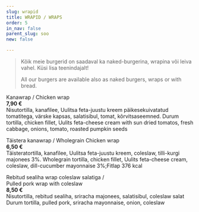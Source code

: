 ```yaml
---
slug: wrapid
title: WRAPID / WRAPS
order: 5
in_nav: false
parent_slug: soo
new: false

---
```

<div class="ellipsis"></div>

> Kõik meie burgerid on saadaval ka naked-burgerina, wrapina või leiva vahel. Küsi lisa teenindajalt!
>
> All our burgers are available also as naked burgers, wraps or with bread.

Kanawrap /
Chicken wrap  
**7,90 €**  
<span class="koostis">Nisutortilla, kanafilee, Uulitsa feta-juustu kreem päikesekuivatatud tomatitega, värske kapsas, salatisibul, tomat, kõrvitsaseemned. Durum tortilla, chicken fillet, Uulits feta-cheese cream with sun dried tomatos, fresh cabbage, onions, tomato, roasted pumpkin seeds</span>

Täistera kanawrap / Wholegrain Chicken wrap  
**6,50 €**  
<span class="koostis">Täisteratortilla, kanafilee, Uulitsa feta-juustu kreem, coleslaw, tilli-kurgi majonees 3%. Wholegrain tortilla, chicken fillet, Uulits feta-cheese cream, coleslaw, dill-cucumber mayonnaise 3%;</span>Fitlap 376 kcal</span>

<span class="special"></span>
<span class="spicy"></span>
Rebitud sealiha wrap coleslaw salatiga /  
Pulled pork wrap with coleslaw  
**8,50 €**  
<span class="koostis">Nisutortilla, rebitud sealiha, sriracha majonees, salatisibul, coleslaw salat Durum tortilla, pulled pork, sriracha mayonnaise, onion, coleslaw</span>